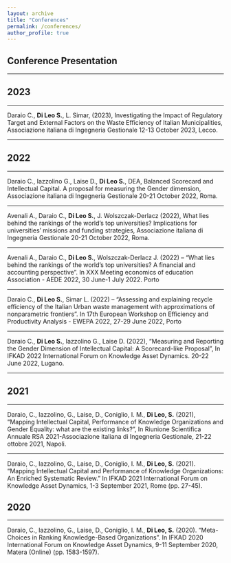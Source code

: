 ```yaml
---
layout: archive
title: "Conferences"
permalink: /conferences/
author_profile: true
---
```


## Conference Presentation
_________________

## 2023
_________________

Daraio C., **Di Leo S.**, L. Simar, (2023), Investigating the Impact of Regulatory Target and External Factors on the Waste 
Efficiency of Italian Municipalities, Associazione italiana di Ingegneria Gestionale 12-13 October 2023, Lecco.

_________________


## 2022
_________________

Daraio C., Iazzolino G., Laise D., **Di Leo S.**, DEA, Balanced Scorecard and Intellectual Capital. A proposal for measuring the Gender dimension, Associazione italiana di Ingegneria Gestionale 20-21 October 2022, Roma.

_________________

Avenali A., Daraio C., **Di Leo S.**, J. Wolszczak-Derlacz (2022), What lies behind the rankings of the world’s top universities? Implications for universities’ missions and funding strategies, Associazione italiana di Ingegneria Gestionale 20-21 October 2022, Roma.

_________________

Avenali A., Daraio C., **Di Leo S.**, Wolszczak-Derlacz J. (2022) – “What lies behind the rankings of the world’s top universities? A financial and accounting perspective”. In XXX Meeting economics of education Association - AEDE 2022, 30 June-1 July 2022. Porto
_________________

Daraio C., **Di Leo S.**, Simar L. (2022) – “Assessing and explaining recycle efficiency of the Italian Urban waste management with approximations of nonparametric frontiers”. In 17th European Workshop on Efficiency and Productivity Analysis - EWEPA 2022, 27-29 June 2022, Porto
_________________

Daraio C., **Di Leo S.**, Iazzolino G., Laise D. (2022), “Measuring and Reporting the Gender Dimension of Intellectual Capital: A Scorecard-like Proposal”, In IFKAD 2022 International Forum on Knowledge Asset Dynamics. 20-22 June 2022, Lugano.

_________________

## 2021
_________________

Daraio, C., Iazzolino, G., Laise, D., Coniglio, I. M., **Di Leo, S.** (2021), “Mapping Intellectual Capital, Performance of Knowledge Organizations and Gender Equality: what are the existing links?”, In Riunione Scientifica Annuale RSA 2021-Associazione italiana di Ingegneria Gestionale, 21-22 ottobre 2021, Napoli.
_________________

Daraio, C., Iazzolino, G., Laise, D., Coniglio, I. M., **Di Leo, S.** (2021). “Mapping Intellectual Capital and 
Performance of Knowledge Organizations: An Enriched Systematic Review.” In IFKAD 2021 International Forum on 
Knowledge Asset Dynamics, 1-3 September 2021, Rome (pp. 27-45).

## 2020
_________________
Daraio, C., Iazzolino, G., Laise, D., Coniglio, I. M., **Di Leo, S.** (2020). “Meta-Choices in Ranking Knowledge-Based Organizations”. In IFKAD 2020 International Forum on Knowledge Asset Dynamics, 9-11 September 2020, Matera (Online) (pp. 1583-1597).
